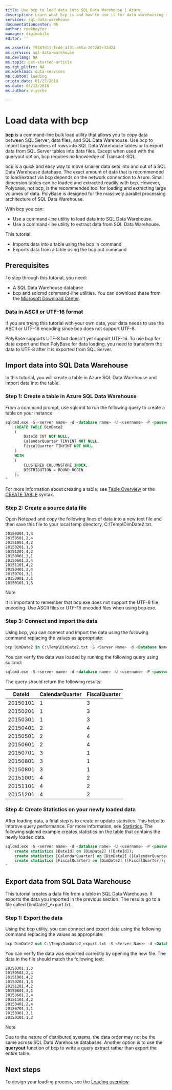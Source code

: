 ```yaml
---
title: Use bcp to load data into SQL Data Warehouse | Azure
description: Learn what bcp is and how to use it for data warehousing scenarios.
services: sql-data-warehouse
documentationcenter: NA
author: rockboyfor
manager: digimobile
editor: ''

ms.assetid: f9467d11-fcd6-4131-a65a-2022d2c32d24
ms.service: sql-data-warehouse
ms.devlang: NA
ms.topic: get-started-article
ms.tgt_pltfrm: NA
ms.workload: data-services
ms.custom: loading
origin.date: 01/22/2018
ms.date: 03/12/2018
ms.author: v-yeche

---
```

# Load data with bcp

**[bcp](https://docs.microsoft.com/sql/tools/bcp-utility)** is a command-line bulk load utility that allows you to copy data between SQL Server, data files, and SQL Data Warehouse. Use bcp to import large numbers of rows into SQL Data Warehouse tables or to export data from SQL Server tables into data files. Except when used with the queryout option, bcp requires no knowledge of Transact-SQL.
<!-- URL is correct to remove .md on https://docs.microsoft.com/sql/tools/bcp-utility -->

bcp is a quick and easy way to move smaller data sets into and out of a SQL Data Warehouse database. The exact amount of data that is recommended to load/extract via bcp depends on the network connection to Azure.  Small dimension tables can be loaded and extracted readily with bcp. However, Polybase, not bcp, is the recommended tool for loading and extracting large volumes of data. PolyBase is designed for the massively parallel processing architecture of SQL Data Warehouse.

With bcp you can:

* Use a command-line utility to load data into SQL Data Warehouse.
* Use a command-line utility to extract data from SQL Data Warehouse.

This tutorial:

* Imports data into a table using the bcp in command
* Exports data from a table using the bcp out command

<!-- Not Available [!VIDEO https://channel9.msdn.com/Blogs/Azure/Loading-data-into-Azure-SQL-Data-Warehouse-with-BCP/player] -->
## Prerequisites
To step through this tutorial, you need:

* A SQL Data Warehouse database
* bcp and sqlcmd command-line utilities. You can download these from the [Microsoft Download Center](https://www.microsoft.com/download/details.aspx?id=36433). 

### Data in ASCII or UTF-16 format
If you are trying this tutorial with your own data, your data needs to use the ASCII or UTF-16 encoding since bcp does not support UTF-8. 

PolyBase supports UTF-8 but doesn't yet support UTF-16. To use bcp for data export and then PolyBase for data loading, you need to transform the data to UTF-8 after it is exported from SQL Server. 

## Import data into SQL Data Warehouse
In this tutorial, you will create a table in Azure SQL Data Warehouse and import data into the table.

### Step 1: Create a table in Azure SQL Data Warehouse
From a command prompt, use sqlcmd to run the following query to create a table on your instance:

```sql
sqlcmd.exe -S <server name> -d <database name> -U <username> -P <password> -I -Q "
    CREATE TABLE DimDate2
    (
        DateId INT NOT NULL,
        CalendarQuarter TINYINT NOT NULL,
        FiscalQuarter TINYINT NOT NULL
    )
    WITH
    (
        CLUSTERED COLUMNSTORE INDEX,
        DISTRIBUTION = ROUND_ROBIN
    );
"
```

For more information about creating a table, see [Table Overview](sql-data-warehouse-tables-overview.md) or the [CREATE TABLE](https://docs.microsoft.com/sql/t-sql/statements/create-table-azure-sql-data-warehouse) syntax.
<!-- URL is correct to remove .md on https://docs.microsoft.com/sql/t-sql/statements/create-table-azure-sql-data-warehouse -->

### Step 2: Create a source data file
Open Notepad and copy the following lines of data into a new text file and then save this file to your local temp directory, C:\Temp\DimDate2.txt.

```
20150301,1,3
20150501,2,4
20151001,4,2
20150201,1,3
20151201,4,2
20150801,3,1
20150601,2,4
20151101,4,2
20150401,2,4
20150701,3,1
20150901,3,1
20150101,1,3
```

> [!NOTE]
> It is important to remember that bcp.exe does not support the UTF-8 file encoding. Use ASCII files or UTF-16 encoded files when using bcp.exe.
> 
> 

### Step 3: Connect and import the data
Using bcp, you can connect and import the data using the following command replacing the values as appropriate:

```sql
bcp DimDate2 in C:\Temp\DimDate2.txt -S <Server Name> -d <Database Name> -U <Username> -P <password> -q -c -t  ','
```

You can verify the data was loaded by running the following query using sqlcmd:

```sql
sqlcmd.exe -S <server name> -d <database name> -U <username> -P <password> -I -Q "SELECT * FROM DimDate2 ORDER BY 1;"
```

The query should return the following results:

| DateId | CalendarQuarter | FiscalQuarter |
| --- | --- | --- |
| 20150101 |1 |3 |
| 20150201 |1 |3 |
| 20150301 |1 |3 |
| 20150401 |2 |4 |
| 20150501 |2 |4 |
| 20150601 |2 |4 |
| 20150701 |3 |1 |
| 20150801 |3 |1 |
| 20150801 |3 |1 |
| 20151001 |4 |2 |
| 20151101 |4 |2 |
| 20151201 |4 |2 |

### Step 4: Create Statistics on your newly loaded data
After loading data, a final step is to create or update statistics. This helps to improve query performance. For more information, see [Statistics](sql-data-warehouse-tables-statistics.md). The following sqlcmd example creates statistics on the table that contains the newly loaded data.

```sql
sqlcmd.exe -S <server name> -d <database name> -U <username> -P <password> -I -Q "
    create statistics [DateId] on [DimDate2] ([DateId]);
    create statistics [CalendarQuarter] on [DimDate2] ([CalendarQuarter]);
    create statistics [FiscalQuarter] on [DimDate2] ([FiscalQuarter]);
"
```

## Export data from SQL Data Warehouse
This tutorial creates a data file from a table in SQL Data Warehouse. It exports the data you imported in the previous section. The results go to a file called DimDate2_export.txt.

### Step 1: Export the data
Using the bcp utility, you can connect and export data using the following command replacing the values as appropriate:

```sql
bcp DimDate2 out C:\Temp\DimDate2_export.txt -S <Server Name> -d <Database Name> -U <Username> -P <password> -q -c -t ','
```
You can verify the data was exported correctly by opening the new file. The data in the file should match the following text:

```
20150301,1,3
20150501,2,4
20151001,4,2
20150201,1,3
20151201,4,2
20150801,3,1
20150601,2,4
20151101,4,2
20150401,2,4
20150701,3,1
20150901,3,1
20150101,1,3
```

> [!NOTE]
> Due to the nature of distributed systems, the data order may not be the same across SQL Data Warehouse databases. Another option is to use the **queryout** function of bcp to write a query extract rather than export the entire table.
> 
> 

## Next steps
To design your loading process, see the [Loading overview](design-elt-data-loading.md).  

<!--MSDN references-->

<!--Other Web references-->
[Microsoft Download Center]: https://www.microsoft.com/download/details.aspx?id=36433
<!-- Update_Description: update meta properties, wording update -->